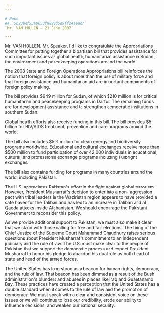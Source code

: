 ```yaml
---
---

# None
## `5b23bef53a0653f8891d5d9ff24aead7`
`Mr. VAN HOLLEN — 21 June 2007`

---
```



Mr. VAN HOLLEN. Mr. Speaker, I'd like to congratulate the 
Appropriations Committee for putting together a bipartisan bill that 
provides assistance for such important issues as global health, 
humanitarian assistance in Sudan, the environment and peacekeeping 
operations around the world.

The 2008 State and Foreign Operations Appropriations bill reinforces 
the notion that foreign policy is about more than the use of military 
force and that foreign assistance and humanitarian aid are important 
components of foreign policy making.

The bill provides $949 million for Sudan, of which $210 million is 
for critical humanitarian and peacekeeping programs in Darfur. The 
remaining funds are for development assistance and to strengthen 
democratic institutions in southern Sudan.

Global health efforts also receive funding in this bill. The bill 
provides $5 billion for HIV/AIDS treatment, prevention and care 
programs around the world.

The bill also includes $501 million for clean energy and biodiversity 
programs worldwide. Educational and cultural exchanges receive more 
than $500 million to fund participation of over 42,000 individuals in 
educational, cultural, and professional exchange programs including 
Fulbright exchanges.

The bill also contains funding for programs in many countries around 
the world, including Pakistan.

The U.S. appreciates Pakistan's effort in the fight against global 
terrorism. However, President Musharraf's decision to enter into a non-
aggression pact with tribal leaders in the Waziristan region appears to 
have provided a safe haven for the Taliban and has led to an increase 
in Taliban and al Qaeda attacks inside Afghanistan. We should encourage 
the Pakistani Government to reconsider this policy.

As we provide additional support to Pakistan, we must also make it 
clear that we stand with those calling for free and fair elections. The 
firing of the Chief Justice of the Supreme Court Muhammad Chaudhury 
raises serious questions about President Musharraf's commitment to an 
independent judiciary and the rule of law. The U.S. must make clear to 
the people of Pakistan that we support the democratic process and 
expect President Musharraf to honor his pledge to abandon his dual role 
as both head of state and head of the armed forces.

The United States has long stood as a beacon for human rights, 
democracy, and the rule of law. That beacon has been dimmed as a result 
of the Bush administration's blunders and abuses in places like Iraq 
and Guantanamo Bay. These practices have created a perception that the 
United States has a double standard when it comes to the rule of law 
and the promotion of democracy. We must speak with a clear and 
consistent voice on these issues or we will continue to lose our 
credibility, erode our ability to influence decisions, and weaken our 
national security.